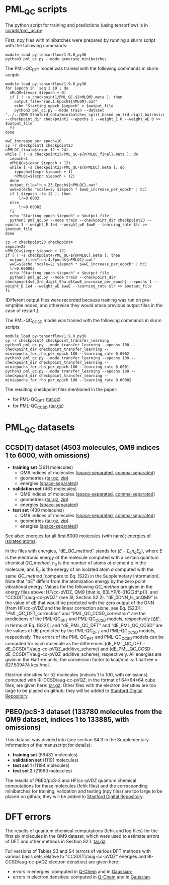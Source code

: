 # PML<sub>QC</sub> scripts
The python script for training and predictions (using tensorflow) is in [scripts/pml_qc.py](scripts/pml_qc.py)

First, npy files with minibatches were prepared by running a slurm script with the following commands:
```
module load py-tensorflow/1.9.0_py36
python3 pml_qc.py --mode generate_minibatches
```

The PML-QC<sub>DFT</sub> model was trained with the following commands in slurm scripts:
```
module load py-tensorflow/1.9.0_py36
for iepoch in `seq 1 10`; do
  nMLQM=$(expr $iepoch + 0)
  if [ ! -s checkpoint1/PML_QC-${nMLQM}.meta ]; then
    output_file="run.1.Epoch${nMLQM}.out"
    echo "Starting epoch $iepoch" > $output_file
    python3 pml_qc.py --mode train --dataset "../../QM9_Stanford_data/minibatches_split_based_on_3rd_digit_batchsize16" --checkpoint_dir checkpoint1 --epochs 1 --weight_E 0 --weight_wE 0 >> $output_file
  fi
done

wwE_increase_per_epoch=10
cp -r checkpoint1 checkpoint23
nPMLQC_final=$(expr 12 + 24)
while [ ! -s checkpoint23/PML_QC-${nPMLQC_final}.meta ]; do
  iepoch=1
  nPMLQC=$(expr $iepoch + 12)
  while [ -s checkpoint23/PML_QC-${nPMLQC}.meta ]; do
    iepoch=$(expr $iepoch + 1)
    nPMLQC=$(expr $iepoch + 12)
  done
  output_file="run.23.Epoch${nPMLQC}.out"
  wwE=$(echo "scale=2; $iepoch * $wwE_increase_per_epoch" | bc)
  if [ $iepoch -le 12 ]; then
      lr=0.0002
  else
      lr=0.00002
  fi
  echo "Starting epoch $iepoch" > $output_file
  python3 pml_qc.py --mode train --checkpoint_dir checkpoint23 --epochs 1 --weight_E 1e4 --weight_wE $wwE --learning_rate $lr >> $output_file
done

cp -r checkpoint23 checkpoint4
iepoch=25
nPMLQC=$(expr $iepoch + 12)
if [ ! -s checkpoint4/PML_QC-${nPMLQC}.meta ]; then
  output_file="run.4.Epoch${nPMLQC}.out"
  wwE=$(echo "scale=2; $iepoch * $wwE_increase_per_epoch" | bc)
  lr=0.000002
  echo "Starting epoch $iepoch" > $output_file
  python3 pml_qc.py --mode train --checkpoint_dir checkpoint4v6_3rd_digit_9ha.d${wwE_increase_per_epoch} --epochs 1 --weight_E 1e4 --weight_wE $wwE --learning_rate $lr >> $output_file
fi
```
(Different output files were recorded because training was run on pre-emptible nodes, and otherwise they would erase previous output files in the case of restart.)

The PML-QC<sub>CCSD</sub> model was trained with the following commands in slurm scripts:
```
module load py-tensorflow/1.9.0_py36
cp -r checkpoint4 checkpoint_transfer_learning
python3 pml_qc.py --mode transfer_learning --epochs 100 --checkpoint_dir checkpoint_transfer_learning --miniepochs_for_rho_per_epoch 100 --learning_rate 0.0002
python3 pml_qc.py --mode transfer_learning --epochs 100 --checkpoint_dir checkpoint_transfer_learning --miniepochs_for_rho_per_epoch 100 --learning_rate 0.0001
python3 pml_qc.py --mode transfer_learning --epochs 100 --checkpoint_dir checkpoint_transfer_learning --miniepochs_for_rho_per_epoch 100 --learning_rate 0.00002
```

The resulting checkpoint files mentioned in the paper:
  * for PML-QC<sub>DFT</sub> ([tar.gz](checkpoint_files/checkpoint_PML_QC_DFT.tar.gz))
  * for PML-QC<sub>CCSD</sub> ([tar.gz](checkpoint_files/checkpoint_PML_QC_CCSD.tar.gz))

# PML<sub>QC</sub> datasets
## CCSD(T) dataset (4503 molecules, QM9 indices 1 to 6000, with omissions)
* **training set** (3611 molecules)
  * QM9 indices of molecules ([space-separated](ccsdt_dataset/list_of_space_separated_qm9_indices_ccsdt_train.dat), [comma-separated](ccsdt_dataset/list_of_comma_separated_qm9_indices_ccsdt_train.dat))
  * geometries ([tar.gz](ccsdt_dataset/ccsdt_train_coords.tar.gz), [zip](ccsdt_dataset/ccsdt_train_coords.zip))
  * energies ([space-separated](ccsdt_dataset/energies_ccsdt_train.dat))
* **validation set** (463 molecules)
  * QM9 indices of molecules ([space-separated](ccsdt_dataset/list_of_space_separated_qm9_indices_ccsdt_validation.dat), [comma-separated](ccsdt_dataset/list_of_comma_separated_qm9_indices_ccsdt_validation.dat))
  * geometries ([tar.gz](ccsdt_dataset/ccsdt_validation_coords.tar.gz), [zip](ccsdt_dataset/ccsdt_validation_coords.zip))
  * energies ([space-separated](ccsdt_dataset/energies_ccsdt_validation.dat))
* **test set** (430 molecules)
  * QM9 indices of molecules ([space-separated](ccsdt_dataset/list_of_space_separated_qm9_indices_ccsdt_test.dat), [comma-separated](ccsdt_dataset/list_of_comma_separated_qm9_indices_ccsdt_test.dat))
  * geometries ([tar.gz](ccsdt_dataset/ccsdt_test_coords.tar.gz), [zip](ccsdt_dataset/ccsdt_test_coords.zip))
  * energies ([space-separated](ccsdt_dataset/energies_ccsdt_test.dat))

See also: [energies for all first 6000 molecules](ccsdt_dataset/energies_QM9_indices_1to5999.dat) (with nans); [energies of isolated atoms](ccsdt_dataset/energies_atoms.dat).

In the files with energies, "dE_*QC_method*" stands for (*E* - &Sigma;<sub>*a*</sub>*n*<sub>*a*</sub>*E*<sub>*a*</sub>), where *E* is the electronic energy of the molecule computed with a certain quantum chemical *QC_method*, *n*<sub>*a*</sub> is the number of atoms of element *a* in the molecule, and *E*<sub>*a*</sub> is the energy of an isolated atom *a* computed with the same *QC_method* [compare to Eq. (S22) in the Supplemetary Information]. Note that "dE" differs from the atomization energy by the zero point vibrational energy. Values for the following *QC_method* are given in the energy files above: HF/cc-pVDZ, QM9 [that is, B3LYP/6-31G(2df,p))], and "CCSD(T)/aug-cc-pVQZ" (see SI, Section S2.2). "dE_0DNN_ls_onQM9" is the value of dE that would be predicted with the zero output of the DNN [from HF/cc-pVDZ and the linear correction alone, see Eq. (S23)]; "PML_QC_DFT_correction" and "PML_QC_CCSD_correction" are the predictions of the PML-QC<sub>DFT</sub> and PML-QC<sub>CCSD</sub> models, respectively [&Delta;*E*&prime;, in terms of Eq. (S22)]; and "dE_PML_QC_DFT" and "dE_PML_QC_CCSD" are the values of dE predicted by the PML-QC<sub>DFT</sub> and PML-QC<sub>CCSD</sub> models, respectively. The errors of the PML-QC<sub>DFT</sub> and PML-QC<sub>CCSD</sub> models can be computed for each molecule as the differences (dE_PML_QC_DFT - dE_CCSD(T)/aug-cc-pVQZ_additive_scheme) and (dE_PML_QC_CCSD - dE_CCSD(T)/aug-cc-pVQZ_additive_scheme), respectively. All energies are given in the Hartree units; the conversion factor to kcal/mol is: 1 hartree = 627.509474 kcal/mol.

Electron densities for 52 molecules (indices 1 to 100, with omissions) computed with RI-CCSD/aug-cc-pVQZ, in the format of 64\*64\*64 cube files, are given here: [tar.gz](ccsdt_dataset/RI-CCSD_aug-cc-pVQZ_centered.64x64x64.tar.gz). Other files with the electron densities are too large to be placed on github; they will be added to [Stanford Digital Repository](https://searchworks.stanford.edu/view/kf921gd3855).

## PBE0/pcS-3 dataset (133780 molecules from the QM9 dataset, indices 1 to 133885, with omissions)
This dataset was divided into (see section S4.3 in the Supplementary Information of the manuscript for details):

* **training set** (89432 molecules)
* **validation set** (11191 molecules)
* **test set 1** (11194 molecules)
* **test set 2** (21963 molecules)

The results of PBE0/pcS-3 and HF/cc-pVDZ quantum chemical computations for these molecules (fchk files) and the corresponding minibatches for training, validation and testing (npy files) are too large to be placed on github; they will be added to [Stanford Digital Repository](https://searchworks.stanford.edu/view/kf921gd3855).

# DFT errors
The results of quantum chemical computations (fchk and log files) for the first six molecules in the QM9 dataset, which were used to estimate errors of DFT and other methods in Section S2.1: [tar.gz](high_theory_level_large_basis_set_results/CCSD_with_large_basis_set_results.tar.gz).

Full versions of Tables S3 and S4 (errors of various DFT methods with various basis sets relative to "CCSD(T)/aug-cc-pVQZ" energies and RI-CCSD/aug-cc-pVQZ electron densities) are given here:
* errors in energies: computed in [Q-Chem](DFT_errors/DFT_energy_errors.1to6000.qchem.out) and in [Gaussian](DFT_errors/DFT_energy_errors.1to6000.gaussian.out);
* errors in electron densities: computed in [Q-Chem](DFT_errors/DFT_rho_L1_errors.1to6000.qchem.out) and in [Gaussian](DFT_errors/DFT_rho_L1_errors.1to6000.gaussian.out).
